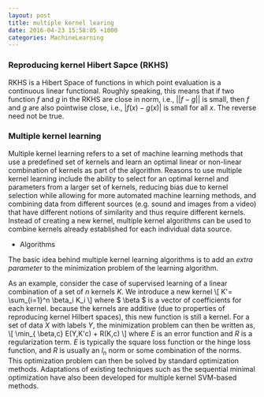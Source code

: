 ```yaml
---
layout: post
title: multiple kernel learing
date: 2016-04-23 15:58:05 +1000 
categories: MachineLearning
---
```


### Reproducing kernel Hibert Sapce (RKHS)

RKHS is a Hibert Space of functions in which point evaluation is a continuous linear functional. Roughly speaking, this means that if two function $f$ and $g$ in the RKHS are close in norm, i.e., $||f-g||$ is small, then $f$ and $g$ are also pointwise close, i.e., $|f(x)-g(x)|$ is small for all $x$. The reverse need not be true.

### Multiple kernel learning


Multiple kernel learning refers to a set of machine learning methods that use a predefined set of kernels and learn an optimal linear or non-linear combination of kernels as part of the algorithm. Reasons to use multiple kernel learning include the ability to select for an optimal kernel and parameters from a larger set of kernels, reducing bias due to kernel selection while allowing for more automated machine learning methods, and combining data from different sources (e.g. sound and images from a video) that have different notions of similarity and thus require different kernels. Instead of creating a new kernel, multiple kernel algorithms can be used to combine kernels already established for each individual data source.

+ Algorithms

The basic idea behind multiple kernel learning algorithms is to add an *extra parameter* to the minimization problem of the learning algorithm.

As an example, consider the case of supervised learning of a linear combination of a set of $n$ kernels $K$. We introduce a new kernel 
\\[
K'= \sum_{i=1}^n \beta_i K_i 
\\] 
where $ \beta $ is a vector of coefficients for each kernel. because the kernels are additive (due to properties of reproducing kernel Hilbert spaces), this new function is still a kernel. For a set of data $X$ with labels $Y$, the minimization problem can then be written as,
\\[
\min_{ \beta,c} E(Y,K'c) + R(K,c)
\\]
where $E$ is an error function and $R$ is a regularization term. $E$ is typically the square loss function or the hinge loss function, and $R$ is usually an $l_n$ norm or some combination of the norms. This optimization problem can then be solved by standard optimization methods. Adaptations of existing techniques such as the sequential minimal optimization have also been developed for multiple kernel SVM-based methods.
